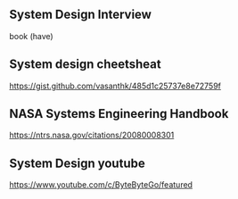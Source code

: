 

## System Design Interview
book (have)

## System design cheetsheat
https://gist.github.com/vasanthk/485d1c25737e8e72759f

## NASA Systems Engineering Handbook
https://ntrs.nasa.gov/citations/20080008301

## System Design youtube
https://www.youtube.com/c/ByteByteGo/featured